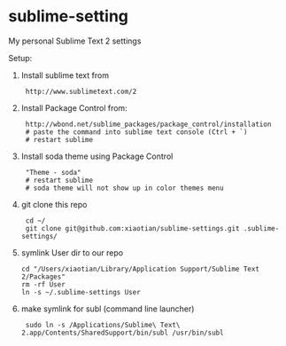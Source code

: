 sublime-setting
===============

My personal Sublime Text 2 settings

Setup:

1. Install sublime text from 

        http://www.sublimetext.com/2

1. Install Package Control from:
        
        http://wbond.net/sublime_packages/package_control/installation
        # paste the command into sublime text console (Ctrl + `)
        # restart sublime

1. Install soda theme using Package Control

        "Theme - soda"
        # restart sublime
        # soda theme will not show up in color themes menu

1. git clone this repo
        
        cd ~/
        git clone git@github.com:xiaotian/sublime-settings.git .sublime-settings/

1.  symlink User dir to our repo

        cd "/Users/xiaotian/Library/Application Support/Sublime Text 2/Packages"
        rm -rf User
        ln -s ~/.sublime-settings User
        
1. make symlink for subl (command line launcher)

        sudo ln -s /Applications/Sublime\ Text\ 2.app/Contents/SharedSupport/bin/subl /usr/bin/subl
  
